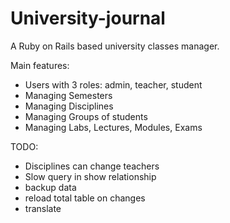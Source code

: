 # University-journal
A Ruby on Rails based university classes manager.

Main features:
- Users with 3 roles: admin, teacher, student
- Managing Semesters
- Managing Disciplines
- Managing Groups of students
- Managing Labs, Lectures, Modules, Exams

TODO:
- Disciplines can change teachers
- Slow query in show relationship
- backup data
- reload total table on changes
- translate